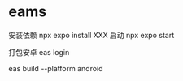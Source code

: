 # eams

安装依赖
npx expo install XXX
启动
npx expo start 

打包安卓
eas login

eas build --platform android   